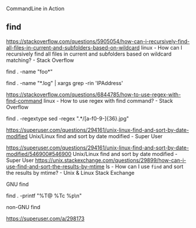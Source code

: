 CommandLine in Action

## find

https://stackoverflow.com/questions/5905054/how-can-i-recursively-find-all-files-in-current-and-subfolders-based-on-wildcard linux - How can I recursively find all files in current and subfolders based on wildcard matching? - Stack Overflow

find . -name "foo*"

find . -name "*.log" | xargs grep -rin 'IPAddress'

https://stackoverflow.com/questions/6844785/how-to-use-regex-with-find-command linux - How to use regex with find command? - Stack Overflow

find . -regextype sed -regex ".*/[a-f0-9\-]\{36\}\.jpg"

https://superuser.com/questions/294161/unix-linux-find-and-sort-by-date-modified Unix/Linux find and sort by date modified - Super User

https://superuser.com/questions/294161/unix-linux-find-and-sort-by-date-modified/546900#546900 Unix/Linux find and sort by date modified - Super User
https://unix.stackexchange.com/questions/29899/how-can-i-use-find-and-sort-the-results-by-mtime ls - How can I use `find` and sort the results by mtime? - Unix & Linux Stack Exchange

GNU find

find . -printf "%T@ %Tc %p\n"

non-GNU find

https://superuser.com/a/298173